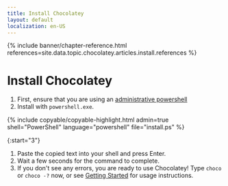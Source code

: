 ```yaml
---
title: Install Chocolatey
layout: default
localization: en-US
---
```


{% include banner/chapter-reference.html 
  references=site.data.topic.chocolatey.articles.install.references
%}

# Install Chocolatey

1. First, ensure that you are using an [administrative powershell](https://www.howtogeek.com/194041/how-to-open-the-command-prompt-as-administrator-in-windows-8.1/)
2. Install with `powershell.exe`.

{% include copyable/copyable-highlight.html
  admin=true
  shell="PowerShell"
  language="powershell"
  file="install.ps"
%}

{:start="3"}
1. Paste the copied text into your shell and press Enter.
2. Wait a few seconds for the command to complete.
3. If you don't see any errors, you are ready to use Chocolatey! Type `choco` or `choco -?` now, or see [Getting Started](https://docs.chocolatey.org/en-us/getting-started) for usage instructions.